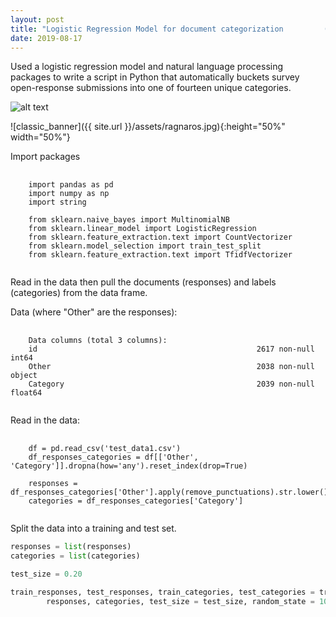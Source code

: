 ```yaml
---
layout: post
title: "Logistic Regression Model for document categorization         (Python, Natural Language Processing)"
date: 2019-08-17
---
```

Used a logistic regression model and natural language processing packages to write a script in Python that automatically buckets
survey open-response submissions into one of fourteen unique categories.

![alt text](https://placekitten.com/300/300 "Text Title")

![classic_banner]({{ site.url }}/assets/ragnaros.jpg){:height="50%" width="50%"}

Import packages

<pre>
  <code>
    import pandas as pd
    import numpy as np
    import string

    from sklearn.naive_bayes import MultinomialNB
    from sklearn.linear_model import LogisticRegression
    from sklearn.feature_extraction.text import CountVectorizer
    from sklearn.model_selection import train_test_split
    from sklearn.feature_extraction.text import TfidfVectorizer
  </code>
</pre>


Read in the data then pull the documents (responses) and labels (categories)
from the data frame.

Data (where "Other" are the responses):

<pre>
  <code>
    Data columns (total 3 columns):
    id                                                 2617 non-null int64
    Other                                              2038 non-null object
    Category                                           2039 non-null float64
  </code>
</pre>

Read in the data:

<pre>
  <code>
    df = pd.read_csv('test_data1.csv')
    df_responses_categories = df[['Other', 'Category']].dropna(how='any').reset_index(drop=True)

    responses = df_responses_categories['Other'].apply(remove_punctuations).str.lower()
    categories = df_responses_categories['Category']
  </code>
</pre>

Split the data into a training and test set.

```python
responses = list(responses)
categories = list(categories)

test_size = 0.20

train_responses, test_responses, train_categories, test_categories = train_test_split(
        responses, categories, test_size = test_size, random_state = 102)
```
